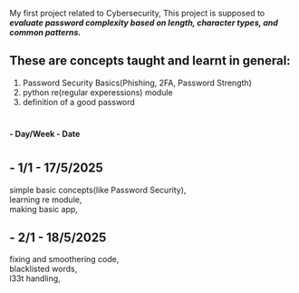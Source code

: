 My first project related to Cybersecurity, 
This project is supposed to ***evaluate password complexity based on length, character types, and common patterns.***
##
## These are concepts taught and learnt in general:
1. Password Security Basics(Phishing, 2FA, Password Strength) 
2. python re(regular experessions) module  
3. definition of a good password

#
 __- Day/Week - Date__
 #

  ## - 1/1 - 17/5/2025
  simple basic concepts(like Password Security),  
  learning re module,  
  making basic app,

  ## - 2/1 - 18/5/2025
  fixing and smoothering code,  
  blacklisted words,  
  l33t handling,  
  
  
  
